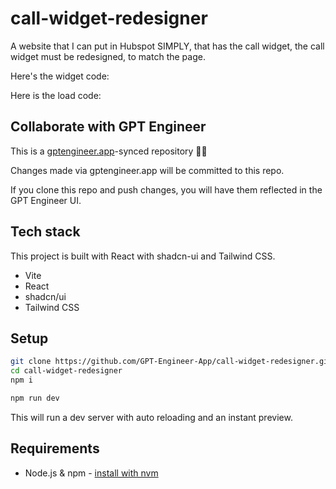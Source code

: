 # call-widget-redesigner

A website that I can put in Hubspot SIMPLY, that has the call widget, the call widget must be redesigned, to match the page. 

Here's the widget code: <div id="myZadarmaCallmeWidget15156"></div><script>  var myZadarmaCallmeWidget15156;  var myZadarmaCallmeWidgetFn15156 = function() {    myZadarmaCallmeWidget15156 = new ZadarmaCallmeWidget("myZadarmaCallmeWidget15156");    myZadarmaCallmeWidget15156.create({"widgetId": "JsnsBkSzyJmNzpc1nec1ar85ugZ6ce3zr68gNLM6Ga6HeMt84eeya3xapj9Udmk2pEMj21P4gkpsaB67Jr5yC9KK2uRkJz8Lc47ff3fa7d8a324b4d090c41ddcd6a40", "sipId":"756909", "domElement":"myZadarmaCallmeWidget15156"}, {"shape":"square", "language":"en", "width":"0", "dtmf":false, "font": "'Trebuchet MS','Helvetica CY',sans-serif", "color_call": "rgb(255, 255, 255)", "color_bg_call": "rgb(0,6,26)", "color_border_call": "rgb(237,184,61)", "color_connection": "rgb(255, 255, 255)", "color_bg_connection": "rgb(33, 211, 166)", "color_border_connection": "rgb(144, 233, 211)", "color_calling": "rgb(255, 255, 255)", "color_border_calling": "rgb(255, 218, 128)", "color_bg_calling": "rgb(255, 181, 0)", "color_ended": "rgb(255, 255, 255)", "color_bg_ended": "rgb(164,164,164)", "color_border_ended": "rgb(210, 210, 210)"    });  };  if (window.addEventListener) {    window.addEventListener('load', myZadarmaCallmeWidgetFn15156, false);  } else if (window.attachEvent) {    window.attachEvent('onload', myZadarmaCallmeWidgetFn15156);  }</script>

Here is the load code:
<div id="zadarmaScripts"></div><script>(function() {  var script = document.createElement('script');  script.src = 'https://my.zadarma.com/callmewidget/v2.0.9/loader.js';  document.getElementById('zadarmaScripts').appendChild(script);}());</script>

## Collaborate with GPT Engineer

This is a [gptengineer.app](https://gptengineer.app)-synced repository 🌟🤖

Changes made via gptengineer.app will be committed to this repo.

If you clone this repo and push changes, you will have them reflected in the GPT Engineer UI.

## Tech stack

This project is built with React with shadcn-ui and Tailwind CSS.

- Vite
- React
- shadcn/ui
- Tailwind CSS

## Setup

```sh
git clone https://github.com/GPT-Engineer-App/call-widget-redesigner.git
cd call-widget-redesigner
npm i
```

```sh
npm run dev
```

This will run a dev server with auto reloading and an instant preview.

## Requirements

- Node.js & npm - [install with nvm](https://github.com/nvm-sh/nvm#installing-and-updating)
